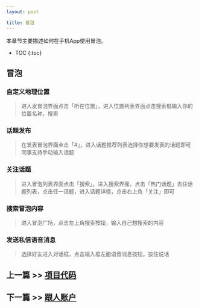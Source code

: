```yaml
---
layout: post

title: 冒泡
---
```


本章节主要描述如何在手机App使用冒泡。

* TOC
{:toc}

## 冒泡 

### 自定义地理位置

> 进入发冒泡界面点击「所在位置」，进入位置列表界面点击搜索框输入你的位置名称，搜索

### 话题发布

> 在发表冒泡界面点击「#」，进入话题推荐列表选择你想要发表的话题即可
> 同事支持手动输入话题

### 关注话题

> 进入冒泡列表界面点击「搜索」，进入搜索界面，点击「热门话题」去往话题列表，点击任一话题，进入话题详情，点击右上角「关注」即可

### 搜索冒泡内容

> 进入冒泡广场，点击左上角搜索按钮，输入自己想搜索的内容

### 发送私信语音消息

> 选择好友进入对话框，点击输入框左面语音消息按钮，按住说话

## 上一篇 >> [项目代码](/help/doc/mobile/code.html)

## 下一篇 >> [跟人账户](/help/doc/mobile/account.html)


